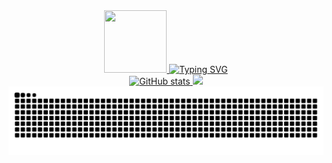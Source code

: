 <div style="display: flex; flex-direction: column; align-items: center;">
    <div style="text-align: center;">
        <a href="https://www.instagram.com/marcin.sla">
            <img style="width: 100px; height: 100px;" src="https://i.pinimg.com/736x/9e/4e/a2/9e4ea2967ff33395fb5fa9e5892de67a.jpg">
        </a>
        <a href="https://www.instagram.com/marcin.sla"> 
            <img src="https://readme-typing-svg.demolab.com?font=Fira+Code&pause=1000&color=770977&random=false&width=435&lines=Hi%2C+I'm+M%C3%A1rcio+Guimar%C3%A3es;Welcome+to+my+profile" alt="Typing SVG"         
            style="height: 100%; width:80%;">
        </a>
    </div>
        <div style="text-align: center;">
        <a href="https://www.instagram.com/marcin.sla">
            <img height="150em" src="https://github-readme-stats.vercel.app/api?username=marcio-guimaraes&show_icons=true&theme=jolly&border_color=770977&bg_color=000" alt="GitHub stats"/>
        </a>
        <a href="https://www.instagram.com/marcin.sla">
            <img height="150em" src="https://github-readme-stats.vercel.app/api/top-langs/?username=marcio-guimaraes&layout=compact&langs_count=7&theme=jolly&border_color=770977&bg_color=000"/>
        </a>
    </div>
</div>

<picture align="center">
    <source media="(prefers-color-scheme: dark)" srcset="https://raw.githubusercontent.com/marcio-guimaraes/marcio-guimaraes/output/github-contribution-grid-snake-dark.svg">
    <source media="(prefers-color-scheme: light)" srcset="https://raw.githubusercontent.com/marcio-guimaraes/marcio-guimaraes/output/github-contribution-grid-snake-dark.svg">
    <img align="center" alt="github contribution grid snake animation" src="https://raw.githubusercontent.com/marcio-guimaraes/marcio-guimaraes/output/github-contribution-grid-snake.svg">
</picture>
